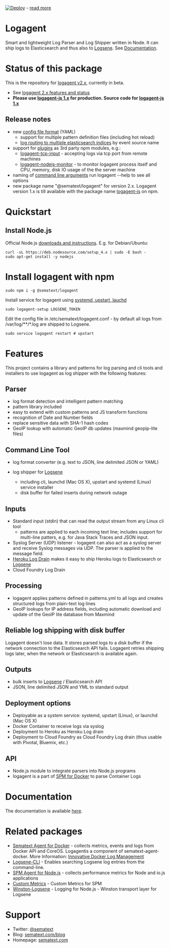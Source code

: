 [![Deploy](https://www.herokucdn.com/deploy/button.png)](https://heroku.com/deploy?template=https://github.com/sematext/logagent-js) - [read more](http://blog.sematext.com/2016/02/18/how-to-ship-heroku-logs-to-logsene-managed-elk-stack/)

# Logagent

Smart and lightweight Log Parser and Log Shipper written in Node. It can ship logs to Elasticsearch and thus also to [Logsene](http://www.sematext.com/logsene/). See [Documentation](http://sematext.github.io/logagent-js/).

# Status of this package

This is the repository for [logagent v2.x](https://github.com/sematext/logagent-js), currently in beta. 
- See [logagent 2.x features and status](https://github.com/sematext/logagent-js/milestone/1)
- **Please use [logagent-js 1.x](https://www.npmjs.com/package/logagent-js) for production. 
Source code for [logagent-js 1.x](https://github.com/sematext/logagent-js/tree/1.x)**

## Release notes 
- new [config file format](http://sematext.github.io/logagent-js/config-file) (YAML)
   - support for multiple pattern definition files (including hot reload)
   - [log routing to multiple elasticsearch indices](http://sematext.github.io/logagent-js/config-file/#section-output) by event source name 
- support for [plugins](http://sematext.github.io/logagent-js/plugins/) as 3rd party npm modules, e.g.:
  - [logagent-tcp-input](https://www.npmjs.com/package/@sematext/logagent-tcp-input) - accepting logs via tcp port from remote machines
  - [logagent-nodejs-monitor](https://www.npmjs.com/package/@sematext/logagent-nodejs-monitor) - to monitor logagent process itself and CPU, memory, disk IO usage of the the server machine
- naming of [command line arguments](http://sematext.github.io/logagent-js/cli-parameters/) run logagent --help to see all options
- new package name "@sematext/logagent" for version 2.x. Logagent version 1.x is till available with the package name [logagent-js](https://www.npmjs.com/package/logagent-js) on npm. 

# Quickstart 

## Install Node.js 

Official Node.js [downloads and instructions](https://nodejs.org/en/download/).
E.g. for Debian/Ubuntu:
```
curl -sL https://deb.nodesource.com/setup_4.x | sudo -E bash -
sudo apt-get install -y nodejs
```

# Install logagent with npm

```
sudo npm i -g @sematext/logagent 
```

Install service for logagent using [systemd, upstart, lauchd](http://sematext.github.io/logagent-js/installation/#install-service-linux-mac-os-x)

```
sudo logagent-setup LOGSENE_TOKEN
```

Edit the config file in /etc/sematext/logagent.conf - by default all logs from /var/log/**/*.log are shipped to Logsene.

```
sudo service logagent restart # upstart
```

# Features

This project contains a library and patterns for log parsing and cli tools and installers to use logagent as log shipper with the following features: 

## Parser
- log format detection and intelligent pattern matching 
- pattern library included 
- easy to extend with custom patterns and JS transform functions
- recognition of Date and Number fields
- replace sensitive data with SHA-1 hash codes
- GeoIP lookup with automatic GeoIP db updates (maxmind geopip-lite files)

## Command Line Tool

- log format converter (e.g. text to JSON, line delimited JSON or YAML)
- log shipper for [Logsene](http://www.sematext.com/logsene/)

  - including cli, launchd (Mac OS X), upstart and systemd (Linux) service installer
  - disk buffer for failed inserts during network outage

## Inputs
- Standard input (stdin) that can read the output stream from any Linux cli tool
  - patterns are applied to each incoming text line; includes support for multi-line patters, e.g. for Java Stack Traces and JSON input.
- Syslog Server (UDP) listener - logagent can also act as a syslog server and receive Syslog messages via UDP. The parser is applied to the message field. 
- [Heroku Log Drain](https://github.com/sematext/logagent-js#logagent-as-heroku-log-drain) makes it easy to ship Heroku logs to Elasticsearch or [Logsene](http://www.sematext.com/logsene/)
- Cloud Foundry Log Drain

## Processing
- logagent applies patterns defined in patterns.yml to all logs and creates structured logs from plain-text log lines
- GeoIP lookups for IP address fields, including automatic download and update of the GeoIP lite database from Maxmind

## Reliable log shipping with disk buffer

Logagent doesn't lose data.  It stores parsed logs to a disk buffer if the network connection to the Elasticsearch API fails.  Logagent retries shipping logs later, when the network or Elasticsearch is available again.  

## Outputs
- bulk inserts to [Logsene](http://sematext.com/logsene) / Elasticsearch API
- JSON, line delimited JSON and YML to standard output  

## Deployment options
- Deployable as a system service: systemd, upstart (Linux), or launchd (Mac OS X)
- Docker Container to receive logs via syslog
- Deployment to Heroku as Heroku Log drain
- Deployment to Cloud Foundry as Cloud Foundry Log drain (thus usable with Pivotal, Bluemix, etc.)

## API 
- Node.js module to integrate parsers into Node.js programs
- logagent is a part of [SPM for Docker](https://github.com/sematext/sematext-agent-docker) to parse Container Logs


# Documentation

The documentation is available [here](http://sematext.github.io/logagent-js/). 



# Related packages

- [Sematext Agent for Docker](https://github.com/sematext/sematext-agent-docker) - collects metrics, events and logs from Docker API and CoreOS. Logagentis a component of sematext-agent-docker. More Information: [Innovative Docker Log Management](http://blog.sematext.com/2015/08/12/docker-log-management/)
- [Logsene-CLI](https://github.com/sematext/logsene-cli) - Enables searching Logsene log entries from the command-line. 
- [SPM Agent for Node.js](https://github.com/sematext/spm-agent-nodejs) - collects performance metrics for Node and io.js applications
- [Custom Metrics](https://github.com/sematext/spm-metrics-js) - Custom Metrics for SPM 
- [Winston-Logsene](https://github.com/sematext/winston-logsene) - Logging for Node.js - Winston transport layer for Logsene

# Support 

- Twitter: [@sematext](http://twitter.com/sematext)
- Blog: [sematext.com/blog](http://sematext.com/blog)
- Homepage: [sematext.com](http://sematext.com)
